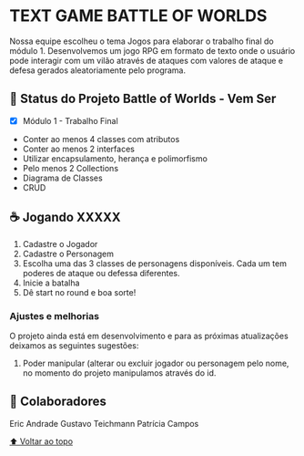 # TEXT GAME BATTLE OF WORLDS

Nossa equipe escolheu o tema Jogos para 
elaborar o trabalho 
final do módulo 1.
Desenvolvemos um jogo RPG em formato de texto
onde o usuário pode interagir com um vilão através 
de ataques com valores de ataque e defesa 
gerados aleatoriamente pelo programa.


## 🚀 Status do Projeto Battle of Worlds - Vem Ser

- [x] Módulo 1 - Trabalho Final
- Conter ao menos 4 classes com atributos
- Conter ao menos 2 interfaces
- Utilizar encapsulamento, herança e polimorfismo
- Pelo menos 2 Collections
- Diagrama de Classes
- CRUD

  
## ☕ Jogando XXXXX

1. Cadastre o Jogador
2. Cadastre o Personagem
3. Escolha uma das 3 classes de personagens disponíveis.
Cada um tem poderes de ataque ou defessa diferentes.
4. Inicie a batalha
5. Dê start no round e boa sorte!

  
### Ajustes e melhorias

O projeto ainda está em desenvolvimento e para as próximas atualizações deixamos as seguintes sugestões:

1. Poder manipular  (alterar ou excluir jogador ou
personagem pelo nome, no momento do projeto
manipulamos através do id.



## 🤝 Colaboradores

Eric Andrade
Gustavo Teichmann
Patrícia Campos


[⬆ Voltar ao topo](#nome-do-projeto)<br>
